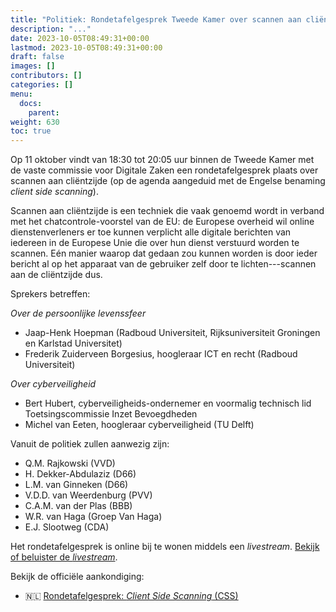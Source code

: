 ```yaml
---
title: "Politiek: Rondetafelgesprek Tweede Kamer over scannen aan cliëntzijde (11 oktober, met livestream)"
description: "..."
date: 2023-10-05T08:49:31+00:00
lastmod: 2023-10-05T08:49:31+00:00
draft: false
images: []
contributors: []
categories: []
menu:
  docs:
    parent: 
weight: 630
toc: true
---
```


Op 11 oktober vindt van 18:30 tot 20:05 uur binnen de Tweede Kamer met de vaste commissie voor Digitale Zaken een rondetafelgesprek plaats over scannen aan cliëntzijde (op de agenda aangeduid met de Engelse benaming _client side scanning_). 

Scannen aan cliëntzijde is een techniek die vaak genoemd wordt in verband met het chatcontrole-voorstel van de EU: de Europese overheid wil online dienstenverleners er toe kunnen verplicht alle digitale berichten van iedereen in de Europese Unie die over hun dienst verstuurd worden te scannen. Eén manier waarop dat gedaan zou kunnen worden is door ieder bericht al op het apparaat van de gebruiker zelf door te lichten---scannen aan de cliëntzijde dus. 

Sprekers betreffen:

_Over de persoonlijke levenssfeer_
- Jaap-Henk Hoepman (Radboud Universiteit, Rijksuniversiteit Groningen en Karlstad Universitet)
- Frederik Zuiderveen Borgesius, hoogleraar ICT en recht (Radboud Universiteit)

_Over cyberveiligheid_
- Bert Hubert, cyberveiligheids-ondernemer en voormalig technisch lid Toetsingscommissie Inzet Bevoegdheden
- Michel van Eeten, hoogleraar cyberveiligheid (TU Delft)

Vanuit de politiek zullen aanwezig zijn:

- Q.M. Rajkowski (VVD)
- H. Dekker-Abdulaziz (D66)
- L.M. van Ginneken (D66)
- V.D.D. van Weerdenburg (PVV)
- C.A.M. van der Plas (BBB)
- W.R. van Haga (Groep Van Haga)
- E.J. Slootweg (CDA) 

Het rondetafelgesprek is online bij te wonen middels een _livestream_. [Bekijk of beluister de _livestream_](https://www.tweedekamer.nl/debat_en_vergadering/uitgelicht/rondetafelgesprek-over-technieken-om-online-kindermisbruik-te).

Bekijk de officiële aankondiging:
- 🇳🇱 [Rondetafelgesprek: _Client Side Scanning_ (CSS)](https://www.tweedekamer.nl/debat_en_vergadering/commissievergaderingen/details?id=2023A06027)